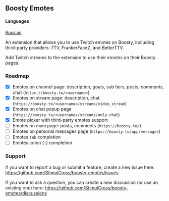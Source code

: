 ## Boosty Emotes

#### Languages
[Russian](README.md)

An extension that allows you to use Twitch emotes on Boosty, including third-party providers: 7TV, FrankerFaceZ, and BetterTTV.

Add Twitch streams to the extension to use their emotes on their Boosty pages.

### Roadmap

- [x] Emotes on channel page: description, goals, sub tiers, posts, comments, chat (`https://boosty.to/<username>`)
- [x] Emotes on stream page: description, chat (`https://boosty.to/<username>/streams/video_stream`)
- [x] Emotes on chat popup page (`https://boosty.to/<username>/streams/only-chat`)
- [x] Emote picker with third-party emotes support
- [ ] Emotes on main page: posts, comments (`https://boosty.to/`)
- [ ] Emotes on personal messages page (`https://boosty.to/app/messages`)
- [ ] Emotes `Tab` completion
- [ ] Emotes colon (`:`) completion

### Support

If you want to report a bug or submit a feature, create a new issue here: https://github.com/StimulCross/boosty-emotes/issues

If you want to ask a question, you can create a new discussion (or use an existing one) here: https://github.com/StimulCross/boosty-emotes/discussions

